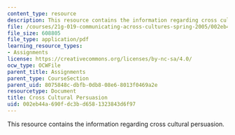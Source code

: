 ```yaml
---
content_type: resource
description: This resource contains the information regarding cross cultural persuasion.
file: /courses/21g-019-communicating-across-cultures-spring-2005/002eb44a690fdc3bd6581323843d6f97_MIT21G_019S05_pers_exe.pdf
file_size: 608805
file_type: application/pdf
learning_resource_types:
- Assignments
license: https://creativecommons.org/licenses/by-nc-sa/4.0/
ocw_type: OCWFile
parent_title: Assignments
parent_type: CourseSection
parent_uid: 8075848c-dbfb-0db8-08e6-8013f0469a2e
resourcetype: Document
title: Cross Cultural Persuasion
uid: 002eb44a-690f-dc3b-d658-1323843d6f97
---
```

This resource contains the information regarding cross cultural persuasion.